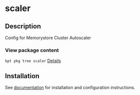 # scaler

## Description

Config for Memorystore Cluster Autoscaler

### View package content

`kpt pkg tree scaler`
[Details](https://kpt.dev/reference/cli/pkg/tree/)

## Installation

See [documentation][docs] for installation and configuration instructions.

[docs]: ../../../../terraform/gke/unified/README.md
